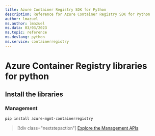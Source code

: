 ```yaml
---
title: Azure Container Registry SDK for Python
description: Reference for Azure Container Registry SDK for Python
author: lmazuel
ms.author: lmazuel
ms.data: 03/03/2023
ms.topic: reference
ms.devlang: python
ms.service: containerregistry
---
```

# Azure Container Registry libraries for python

## Install the libraries


### Management

```bash
pip install azure-mgmt-containerregistry
```
> [!div class="nextstepaction"]
> [Explore the Management APIs](/python/api/overview/azure/containerregistry/management)